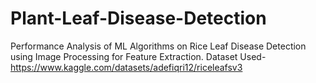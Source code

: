 # Plant-Leaf-Disease-Detection
Performance Analysis of ML Algorithms on Rice Leaf Disease Detection using Image Processing for Feature Extraction.
Dataset Used- https://www.kaggle.com/datasets/adefiqri12/riceleafsv3
